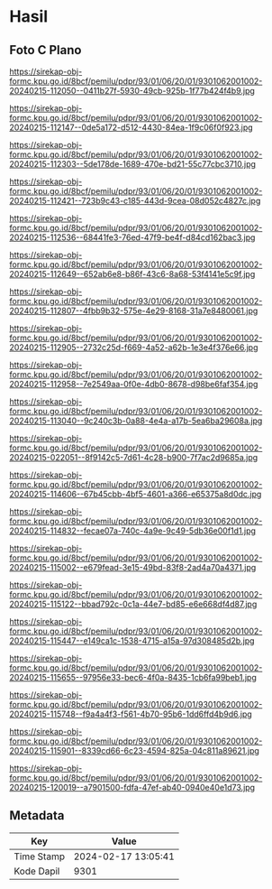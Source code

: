 # Hasil

## Foto C Plano

https://sirekap-obj-formc.kpu.go.id/8bcf/pemilu/pdpr/93/01/06/20/01/9301062001002-20240215-112050--0411b27f-5930-49cb-925b-1f77b424f4b9.jpg

https://sirekap-obj-formc.kpu.go.id/8bcf/pemilu/pdpr/93/01/06/20/01/9301062001002-20240215-112147--0de5a172-d512-4430-84ea-1f9c06f0f923.jpg

https://sirekap-obj-formc.kpu.go.id/8bcf/pemilu/pdpr/93/01/06/20/01/9301062001002-20240215-112303--5de178de-1689-470e-bd21-55c77cbc3710.jpg

https://sirekap-obj-formc.kpu.go.id/8bcf/pemilu/pdpr/93/01/06/20/01/9301062001002-20240215-112421--723b9c43-c185-443d-9cea-08d052c4827c.jpg

https://sirekap-obj-formc.kpu.go.id/8bcf/pemilu/pdpr/93/01/06/20/01/9301062001002-20240215-112536--68441fe3-76ed-47f9-be4f-d84cd162bac3.jpg

https://sirekap-obj-formc.kpu.go.id/8bcf/pemilu/pdpr/93/01/06/20/01/9301062001002-20240215-112649--652ab6e8-b86f-43c6-8a68-53f4141e5c9f.jpg

https://sirekap-obj-formc.kpu.go.id/8bcf/pemilu/pdpr/93/01/06/20/01/9301062001002-20240215-112807--4fbb9b32-575e-4e29-8168-31a7e8480061.jpg

https://sirekap-obj-formc.kpu.go.id/8bcf/pemilu/pdpr/93/01/06/20/01/9301062001002-20240215-112905--2732c25d-f669-4a52-a62b-1e3e4f376e66.jpg

https://sirekap-obj-formc.kpu.go.id/8bcf/pemilu/pdpr/93/01/06/20/01/9301062001002-20240215-112958--7e2549aa-0f0e-4db0-8678-d98be6faf354.jpg

https://sirekap-obj-formc.kpu.go.id/8bcf/pemilu/pdpr/93/01/06/20/01/9301062001002-20240215-113040--9c240c3b-0a88-4e4a-a17b-5ea6ba29608a.jpg

https://sirekap-obj-formc.kpu.go.id/8bcf/pemilu/pdpr/93/01/06/20/01/9301062001002-20240215-022051--8f9142c5-7d61-4c28-b900-7f7ac2d9685a.jpg

https://sirekap-obj-formc.kpu.go.id/8bcf/pemilu/pdpr/93/01/06/20/01/9301062001002-20240215-114606--67b45cbb-4bf5-4601-a366-e65375a8d0dc.jpg

https://sirekap-obj-formc.kpu.go.id/8bcf/pemilu/pdpr/93/01/06/20/01/9301062001002-20240215-114832--fecae07a-740c-4a9e-9c49-5db36e00f1d1.jpg

https://sirekap-obj-formc.kpu.go.id/8bcf/pemilu/pdpr/93/01/06/20/01/9301062001002-20240215-115002--e679fead-3e15-49bd-83f8-2ad4a70a4371.jpg

https://sirekap-obj-formc.kpu.go.id/8bcf/pemilu/pdpr/93/01/06/20/01/9301062001002-20240215-115122--bbad792c-0c1a-44e7-bd85-e6e668df4d87.jpg

https://sirekap-obj-formc.kpu.go.id/8bcf/pemilu/pdpr/93/01/06/20/01/9301062001002-20240215-115447--e149ca1c-1538-4715-a15a-97d308485d2b.jpg

https://sirekap-obj-formc.kpu.go.id/8bcf/pemilu/pdpr/93/01/06/20/01/9301062001002-20240215-115655--97956e33-bec6-4f0a-8435-1cb6fa99beb1.jpg

https://sirekap-obj-formc.kpu.go.id/8bcf/pemilu/pdpr/93/01/06/20/01/9301062001002-20240215-115748--f9a4a4f3-f561-4b70-95b6-1dd6ffd4b9d6.jpg

https://sirekap-obj-formc.kpu.go.id/8bcf/pemilu/pdpr/93/01/06/20/01/9301062001002-20240215-115901--8339cd66-6c23-4594-825a-04c811a89621.jpg

https://sirekap-obj-formc.kpu.go.id/8bcf/pemilu/pdpr/93/01/06/20/01/9301062001002-20240215-120019--a7901500-fdfa-47ef-ab40-0940e40e1d73.jpg


## Metadata

| Key        | Value               |
| ---------- | ------------------- |
| Time Stamp | 2024-02-17 13:05:41 |
| Kode Dapil | 9301                |



